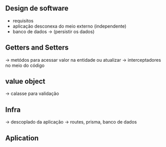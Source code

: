 ## Design de software
- requisitos 
- aplicação desconexa do meio externo (independente) 
- banco de dados -> (persistir os dados)

## Getters and Setters
-> metódos para acessar valor na entidade ou atualizar
-> interceptadores no meio do código

## value object
-> calasse para validação

## Infra
-> descoplado da aplicação
-> routes, prisma, banco de dados

## Aplication